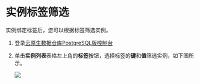# 实例标签筛选

实例绑定标签后，您可以根据标签筛选实例。

1.  登录[云原生数据仓库PostgreSQL版控制台](https://gpdbnext.console.aliyun.com/)
2.  单击**实例列表**表格左上角的**标签**按钮，选择标签的**键**和**值**筛选实例，如下图所示。

    ![](https://static-aliyun-doc.oss-accelerate.aliyuncs.com/assets/img/zh-CN/7943992951/p67460.jpg)


